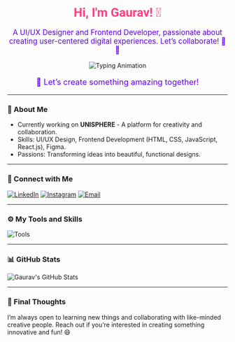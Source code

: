 <div align="center">
  <h1 style="font-family: 'Roboto', sans-serif; color: #ff4081;">Hi, I'm Gaurav! 👋</h1>
  <p style="color: #6200ea; font-size: 1.2em;">A UI/UX Designer and Frontend Developer, passionate about creating user-centered digital experiences. Let’s collaborate! 🎨✨</p>
  
  <img src="https://readme-typing-svg.demolab.com?font=Fira+Code&size=24&pause=1000&color=FF4081&width=435&lines=UI%2FUX+Designer;Frontend+Developer;Creative+Mind;Innovative+Solutions" alt="Typing Animation" />
  
  <p style="color: #6200ea; font-size: 1.3em;">🚀 Let’s create something amazing together!</p>
</div>

---

### 🌟 About Me

- Currently working on **UNISPHERE** - A platform for creativity and collaboration.
- Skills: UI/UX Design, Frontend Development (HTML, CSS, JavaScript, React.js), Figma.
- Passions: Transforming ideas into beautiful, functional designs.

---

### 🔗 Connect with Me

<p align="left">
  <a href="https://www.linkedin.com/in/gaurav-mishra-2668691b3/" target="_blank"><img src="https://img.shields.io/badge/LinkedIn-0A66C2?style=for-the-badge&logo=linkedin&logoColor=white" alt="LinkedIn" /></a>
  <a href="https://www.instagram.com/_mishraagaurav/" target="_blank"><img src="https://img.shields.io/badge/Instagram-E4405F?style=for-the-badge&logo=instagram&logoColor=white" alt="Instagram" /></a>
  <a href="mailto:gaurav84294372@gmail.com"><img src="https://img.shields.io/badge/Gmail-D14836?style=for-the-badge&logo=gmail&logoColor=white" alt="Email" /></a>
</p>

---

### ⚙️ My Tools and Skills

<p align="left">
  <img src="https://skillicons.dev/icons?i=figma,html,css,js,react,git&perline=5" alt="Tools" />
</p>

---

### 📊 GitHub Stats

<p align="left">
  <img src="https://github-readme-stats.vercel.app/api?username=gauravMishra08&show_icons=true&theme=radical" alt="Gaurav's GitHub Stats" />
</p>

---

### 🚀 Final Thoughts

I’m always open to learning new things and collaborating with like-minded creative people. Reach out if you’re interested in creating something innovative and fun! 😄
